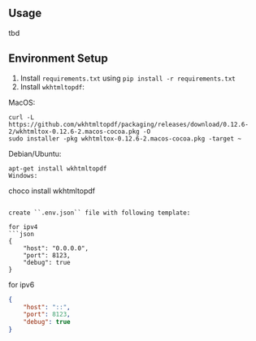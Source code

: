 ## Usage
tbd

## Environment Setup
1. Install ``requirements.txt`` using ``pip install -r requirements.txt``
2. Install ``wkhtmltopdf``:

MacOS: 
```
curl -L https://github.com/wkhtmltopdf/packaging/releases/download/0.12.6-2/wkhtmltox-0.12.6-2.macos-cocoa.pkg -O
sudo installer -pkg wkhtmltox-0.12.6-2.macos-cocoa.pkg -target ~
```
Debian/Ubuntu:
```
apt-get install wkhtmltopdf
Windows: 
```
choco install wkhtmltopdf
```

create ``.env.json`` file with following template:

for ipv4 
```json
{
	"host": "0.0.0.0",
	"port": 8123,
	"debug": true
}
```

for ipv6
```json
{
	"host": "::",
	"port": 8123,
	"debug": true
}
```
